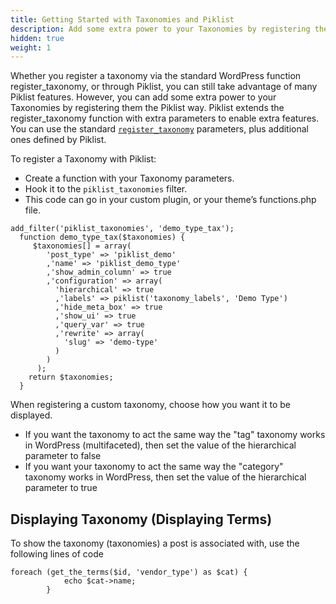 ```yaml
---
title: Getting Started with Taxonomies and Piklist
description: Add some extra power to your Taxonomies by registering them the Piklist way.
hidden: true
weight: 1
---
```


Whether you register a taxonomy via the standard WordPress function register_taxonomy, or through Piklist, you can still take advantage of many Piklist features. However, you can add some extra power to your Taxonomies by registering them the Piklist way.  Piklist extends the register_taxonomy function with extra parameters to enable extra features.  You can use the standard [`register_taxonomy`](https://codex.wordpress.org/Function_Reference/register_taxonomy) parameters, plus additional ones defined by Piklist.

To register a Taxonomy with Piklist:

* Create a function with your Taxonomy parameters.
* Hook it to the `piklist_taxonomies` filter.
* This code can go in your custom plugin, or your theme’s functions.php file.

```
add_filter('piklist_taxonomies', 'demo_type_tax');
  function demo_type_tax($taxonomies) {
     $taxonomies[] = array(
        'post_type' => 'piklist_demo'
        ,'name' => 'piklist_demo_type'
        ,'show_admin_column' => true
        ,'configuration' => array(
          'hierarchical' => true
          ,'labels' => piklist('taxonomy_labels', 'Demo Type')
          ,'hide_meta_box' => true
          ,'show_ui' => true
          ,'query_var' => true
          ,'rewrite' => array(
            'slug' => 'demo-type'
          )
        )
      );
    return $taxonomies;
  }
 ```

When registering a custom taxonomy, choose how you want it to be displayed. 
* If you want the taxonomy to act the same way the "tag" taxonomy works in WordPress (multifaceted), then set the value of the hierarchical parameter to false
* If you want your taxonomy to act the same way the "category" taxonomy works in WordPress, then set the value of the hierarchical parameter to true

## Displaying Taxonomy (Displaying Terms)
To show the taxonomy (taxonomies) a post is associated with, use the following lines of code
```
foreach (get_the_terms($id, 'vendor_type') as $cat) {
			echo $cat->name;
		}
```
